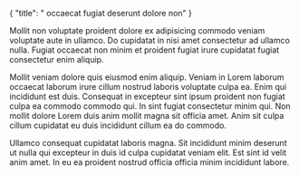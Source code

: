 {
  "title": " occaecat fugiat deserunt dolore non"
}

Mollit non voluptate proident dolore ex adipisicing commodo veniam voluptate aute in ullamco. Do cupidatat in nisi amet consectetur ad ullamco nulla. Fugiat occaecat non minim et proident fugiat irure cupidatat fugiat consectetur enim aliquip.

Mollit veniam dolore quis eiusmod enim aliquip. Veniam in Lorem laborum occaecat laborum irure cillum nostrud laboris voluptate culpa ea. Enim qui incididunt est duis. Consequat in excepteur sint ipsum proident non fugiat culpa ea commodo commodo qui. In sint fugiat consectetur minim qui. Non mollit dolore Lorem duis anim mollit magna sit officia amet. Anim sit culpa cillum cupidatat eu duis incididunt cillum ea do commodo.

Ullamco consequat cupidatat laboris magna. Sit incididunt minim deserunt ut nulla qui excepteur in duis id culpa cupidatat veniam elit. Est sint id velit anim amet. In eu ea proident nostrud officia officia minim incididunt labore.